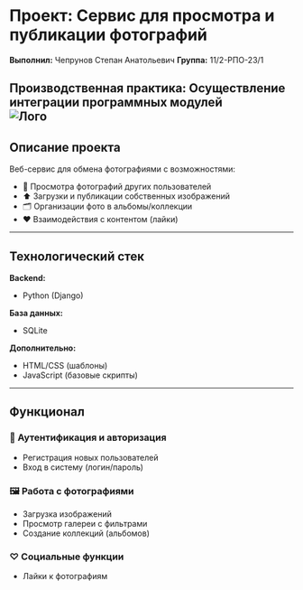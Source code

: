 # Проект: Сервис для просмотра и публикации фотографий  
**Выполнил:** Чепрунов Степан Анатольевич **Группа:** 11/2-РПО-23/1

**Производственная практика:** Осуществление интеграции программных модулей  
![Лого](https://p0.zoon.ru/preview/JQGtht-ppounWQQKB7A9VA/1280x701x85/1/5/b/original_63749d8f8d167b20470feff5_637f1e600b31e2.80514590.jpg)
---

## Описание проекта  
Веб-сервис для обмена фотографиями с возможностями:  
- 📸 Просмотра фотографий других пользователей  
- ⬆️ Загрузки и публикации собственных изображений  
- 🗂️ Организации фото в альбомы/коллекции  
- ❤️ Взаимодействия с контентом (лайки)  

---

## Технологический стек  
**Backend:**  
- Python (Django)  

**База данных:**  
- SQLite  

**Дополнительно:**  
- HTML/CSS (шаблоны)  
- JavaScript (базовые скрипты)  

---

## Функционал  

### 🔐 Аутентификация и авторизация  
- Регистрация новых пользователей  
- Вход в систему (логин/пароль)  

### 🖼️ Работа с фотографиями  
- Загрузка изображений  
- Просмотр галереи с фильтрами  
- Создание коллекций (альбомов)  

### ♡ Социальные функции  
- Лайки к фотографиям  
